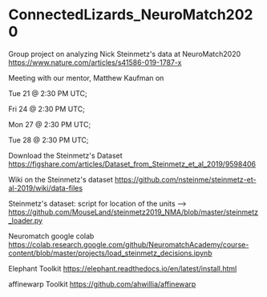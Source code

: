 # ConnectedLizards_NeuroMatch2020
Group project on analyzing Nick Steinmetz's data at NeuroMatch2020
https://www.nature.com/articles/s41586-019-1787-x

Meeting with our mentor, Matthew Kaufman on 

  Tue 21 @ 2:30 PM UTC; 
  
  Fri 24 @ 2:30 PM UTC; 
  
  Mon 27 @ 2:30 PM UTC; 
  
  Tue 28 @ 2:30 PM UTC; 
 


  
Download the Steinmetz's Dataset https://figshare.com/articles/Dataset_from_Steinmetz_et_al_2019/9598406

Wiki on the Steinmetz's dataset https://github.com/nsteinme/steinmetz-et-al-2019/wiki/data-files

Steinmetz's dataset: script for location of the units --> https://github.com/MouseLand/steinmetz2019_NMA/blob/master/steinmetz_loader.py

Neuromatch google colab https://colab.research.google.com/github/NeuromatchAcademy/course-content/blob/master/projects/load_steinmetz_decisions.ipynb

Elephant Toolkit https://elephant.readthedocs.io/en/latest/install.html

affinewarp Toolkit https://github.com/ahwillia/affinewarp

